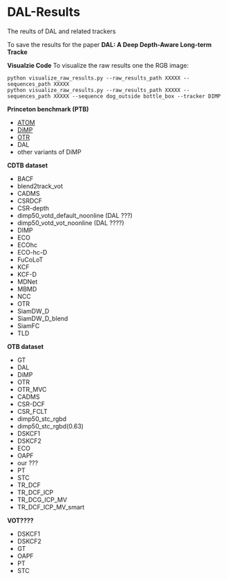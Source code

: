 # DAL-Results
The reults of DAL and related trackers

To save the results for the paper **DAL: A Deep Depth-Aware Long-term Tracke**

**Visualzie Code**
To visualize the raw results one the RGB image:

```
python visualize_raw_results.py --raw_results_path XXXXX --sequences_path XXXXX
python visualize_raw_results.py --raw_results_path XXXXX --sequences_path XXXXX --sequence dog_outside bottle_box --tracker DIMP
```

**Princeton benchmark (PTB)**
  - [ATOM](https://arxiv.org/abs/1811.07628)
  - [DiMP](https://github.com/visionml/pytracking)
  - [OTR](https://github.com/ugurkart/OTR)
  - DAL
  - other variants of DiMP

**CDTB dataset**
  - BACF
  - blend2track_vot
  - CADMS
  - CSRDCF
  - CSR-depth
  - dimp50_votd_default_noonline (DAL ???)
  - dimp50_votd_vot_noonline (DAL ????)
  - DIMP
  - ECO
  - ECOhc
  - ECO-hc-D
  - FuCoLoT
  - KCF
  - KCF-D
  - MDNet
  - MBMD
  - NCC
  - OTR
  - SiamDW_D
  - SiamDW_D_blend
  - SiamFC
  - TLD

**OTB dataset**
  - GT
  - DAL
  - DiMP
  - OTR
  - OTR_MVC
  - CADMS
  - CSR-DCF
  - CSR_FCLT
  - dimp50_stc_rgbd
  - dimp50_stc_rgbd(0.63)
  - DSKCF1
  - DSKCF2
  - ECO
  - OAPF
  - our ???
  - PT
  - STC
  - TR_DCF
  - TR_DCF_ICP
  - TR_DCG_ICP_MV
  - TR_DCF_ICP_MV_smart

**VOT????**
  - DSKCF1
  - DSKCF2
  - GT
  - OAPF
  - PT
  - STC
